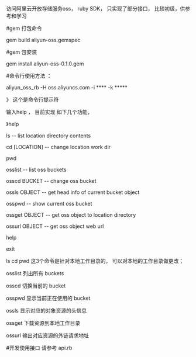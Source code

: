 
访问阿里云开放存储服务oss， ruby SDK， 只实现了部分接口， 比较初级，供参考和学习

#gem 打包命令 

 gem build aliyun-oss.gemspec

#gem 包安装 

 gem install aliyun-oss-0.1.0.gem




#命令行使用方法 ： 

aliyun_oss_rb -H oss.aliyuncs.com -i **** -k  *****

》 这个是命令行提示符

输入help ， 目前实现 如下几个功能， 

》help

ls             -- list location directory contents

cd [LOCATION]  -- change location work dir

pwd

osslist        -- list oss buckets

osscd BUCKET   -- change oss bucket

ossls OBJECT   -- get head info of current bucket object

osspwd         -- show current oss bucket

ossget OBJECT  -- get oss object to location directory

ossurl OBJECT  -- get oss object web url

help

exit


ls  cd  pwd 这3个命令是针对本地工作目录的， 可以对本地的工作目录做更改；

osslist  列出所有 buckets 

osscd    切换当前的 bucket

osspwd   显示当前正在使用的 bucket 

ossls   显示对应的对象资源的头信息 

ossget  下载资源到本地工作目录

ossurl  输出对应资源的外链请求地址 





#开发使用接口
请参考 api.rb 


